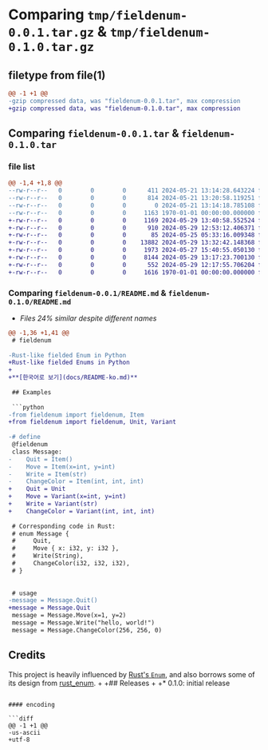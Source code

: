# Comparing `tmp/fieldenum-0.0.1.tar.gz` & `tmp/fieldenum-0.1.0.tar.gz`

## filetype from file(1)

```diff
@@ -1 +1 @@
-gzip compressed data, was "fieldenum-0.0.1.tar", max compression
+gzip compressed data, was "fieldenum-0.1.0.tar", max compression
```

## Comparing `fieldenum-0.0.1.tar` & `fieldenum-0.1.0.tar`

### file list

```diff
@@ -1,4 +1,8 @@
--rw-r--r--   0        0        0      411 2024-05-21 13:14:28.643224 fieldenum-0.0.1/pyproject.toml
--rw-r--r--   0        0        0      814 2024-05-21 13:20:58.119251 fieldenum-0.0.1/README.md
--rw-r--r--   0        0        0        0 2024-05-21 13:14:18.785108 fieldenum-0.0.1/src/fieldenum/__init__.py
--rw-r--r--   0        0        0     1163 1970-01-01 00:00:00.000000 fieldenum-0.0.1/PKG-INFO
+-rw-r--r--   0        0        0     1169 2024-05-29 13:40:58.552524 fieldenum-0.1.0/pyproject.toml
+-rw-r--r--   0        0        0      910 2024-05-29 12:53:12.406371 fieldenum-0.1.0/README.md
+-rw-r--r--   0        0        0       85 2024-05-25 05:33:16.009348 fieldenum-0.1.0/src/fieldenum/__init__.py
+-rw-r--r--   0        0        0    13882 2024-05-29 13:32:42.148368 fieldenum-0.1.0/src/fieldenum/_fieldenum.py
+-rw-r--r--   0        0        0     1973 2024-05-27 15:40:55.050130 fieldenum-0.1.0/src/fieldenum/_utils.py
+-rw-r--r--   0        0        0     8144 2024-05-29 13:17:23.700130 fieldenum-0.1.0/src/fieldenum/enums.py
+-rw-r--r--   0        0        0      552 2024-05-29 12:17:55.706204 fieldenum-0.1.0/src/fieldenum/exceptions.py
+-rw-r--r--   0        0        0     1616 1970-01-01 00:00:00.000000 fieldenum-0.1.0/PKG-INFO
```

### Comparing `fieldenum-0.0.1/README.md` & `fieldenum-0.1.0/README.md`

 * *Files 24% similar despite different names*

```diff
@@ -1,36 +1,41 @@
 # fieldenum
 
-Rust-like fielded Enum in Python
+Rust-like fielded Enums in Python
+
+**[한국어로 보기](docs/README-ko.md)**
 
 ## Examples
 
 ```python
-from fieldenum import fieldenum, Item
+from fieldenum import fieldenum, Unit, Variant
 
-# define
 @fieldenum
 class Message:
-    Quit = Item()
-    Move = Item(x=int, y=int)
-    Write = Item(str)
-    ChangeColor = Item(int, int, int)
+    Quit = Unit
+    Move = Variant(x=int, y=int)
+    Write = Variant(str)
+    ChangeColor = Variant(int, int, int)
 
 # Corresponding code in Rust:
 # enum Message {
 #     Quit,
 #     Move { x: i32, y: i32 },
 #     Write(String),
 #     ChangeColor(i32, i32, i32),
 # }
 
 
 # usage
-message = Message.Quit()
+message = Message.Quit
 message = Message.Move(x=1, y=2)
 message = Message.Write("hello, world!")
 message = Message.ChangeColor(256, 256, 0)
 ```
 
 ## Credits
 
 This project is heavily influenced by [Rust's `Enum`](https://doc.rust-lang.org/reference/items/enumerations.html), and also borrows some of its design from [rust_enum](https://github.com/girvel/rust_enum).
+
+## Releases
+
+* 0.1.0: initial release
```

#### encoding

```diff
@@ -1 +1 @@
-us-ascii
+utf-8
```

